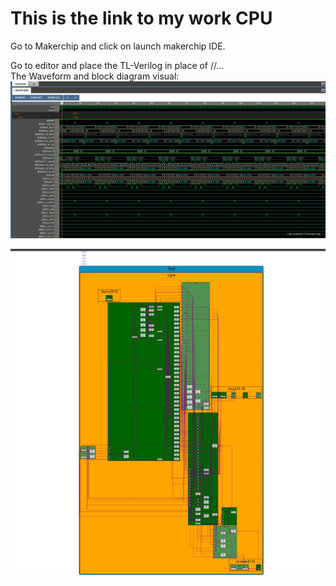 # This is the link to my work CPU
   Go to Makerchip and click on launch makerchip IDE.
   
   Go to editor and place the TL-Verilog in place of //...   
     The Waveform and block diagram visual:     
       ![CPU Waveform](https://raw.githubusercontent.com/XcentricCoder/RISC-V-Workshop/main/Day-5/Screenshot%20from%202025-06-01%2014-18-46.png)

     
   ![CPU Block Diagram](https://github.com/XcentricCoder/RISC-V-Workshop/blob/main/Day-5/Screenshot%20from%202025-06-03%2000-33-22.png)

